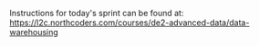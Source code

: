 Instructions for today's sprint can be found at: https://l2c.northcoders.com/courses/de2-advanced-data/data-warehousing